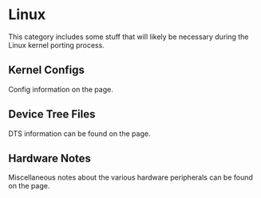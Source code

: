 # Linux

This category includes some stuff that will likely be necessary during the Linux kernel porting process.

## Kernel Configs

Config information on the [](LinuxConfigs.md) page.

## Device Tree Files

DTS information can be found on the [](Linux-DTSs.md) page.

## Hardware Notes

Miscellaneous notes about the various hardware peripherals can be found on the [](Hardware-Notes.md) page.
